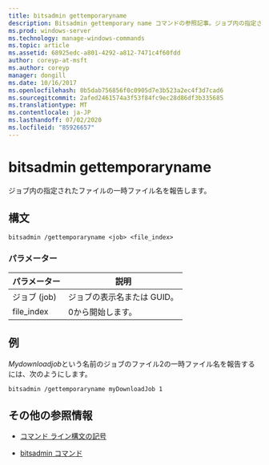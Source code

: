 ```yaml
---
title: bitsadmin gettemporaryname
description: Bitsadmin gettemporary name コマンドの参照記事。ジョブ内の指定されたファイルの一時ファイル名を報告します。
ms.prod: windows-server
ms.technology: manage-windows-commands
ms.topic: article
ms.assetid: 68925edc-a801-4292-a812-7471c4f60fdd
author: coreyp-at-msft
ms.author: coreyp
manager: dongill
ms.date: 10/16/2017
ms.openlocfilehash: 0b5dab756856f0c0905d7e3b523a2ec4f3d7cad6
ms.sourcegitcommit: 2afed2461574a3f53f84fc9ec28d86df3b335685
ms.translationtype: MT
ms.contentlocale: ja-JP
ms.lasthandoff: 07/02/2020
ms.locfileid: "85926657"
---
```

# <a name="bitsadmin-gettemporaryname"></a>bitsadmin gettemporaryname

ジョブ内の指定されたファイルの一時ファイル名を報告します。

## <a name="syntax"></a>構文

```
bitsadmin /gettemporaryname <job> <file_index>
```

### <a name="parameters"></a>パラメーター

| パラメーター | 説明 |
| -------------- | -------------- |
| ジョブ (job) | ジョブの表示名または GUID。 |
| file_index | 0から開始します。 |

## <a name="examples"></a>例

*Mydownloadjob*という名前のジョブのファイル2の一時ファイル名を報告するには、次のようにします。

```
bitsadmin /gettemporaryname myDownloadJob 1
```

## <a name="additional-references"></a>その他の参照情報

- [コマンド ライン構文の記号](command-line-syntax-key.md)

- [bitsadmin コマンド](bitsadmin.md)
